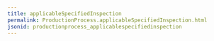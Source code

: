 ```yaml
---
title: applicableSpecifiedInspection
permalink: ProductionProcess.applicableSpecifiedInspection.html
jsonid: productionprocess_applicablespecifiedinspection
---
```


